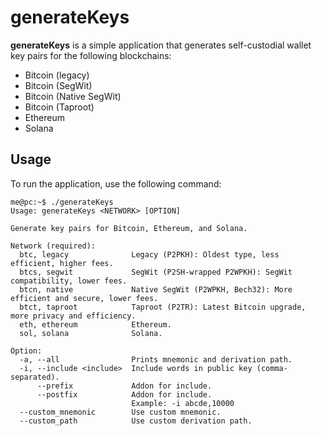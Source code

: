 # generateKeys

**generateKeys** is a simple application that generates self-custodial wallet key pairs for the following blockchains:

- Bitcoin (legacy)
- Bitcoin (SegWit)
- Bitcoin (Native SegWit)
- Bitcoin (Taproot)
- Ethereum
- Solana

## Usage

To run the application, use the following command:

```
me@pc:~$ ./generateKeys
Usage: generateKeys <NETWORK> [OPTION]

Generate key pairs for Bitcoin, Ethereum, and Solana.

Network (required):
  btc, legacy              Legacy (P2PKH): Oldest type, less efficient, higher fees.
  btcs, segwit             SegWit (P2SH-wrapped P2WPKH): SegWit compatibility, lower fees.
  btcn, native             Native SegWit (P2WPKH, Bech32): More efficient and secure, lower fees.
  btct, taproot            Taproot (P2TR): Latest Bitcoin upgrade, more privacy and efficiency.
  eth, ethereum            Ethereum.
  sol, solana              Solana.

Option:
  -a, --all                Prints mnemonic and derivation path.
  -i, --include <include>  Include words in public key (comma-separated).
      --prefix             Addon for include.
      --postfix            Addon for include.
                           Example: -i abcde,10000
  --custom_mnemonic        Use custom mnemonic.
  --custom_path            Use custom derivation path.
```
